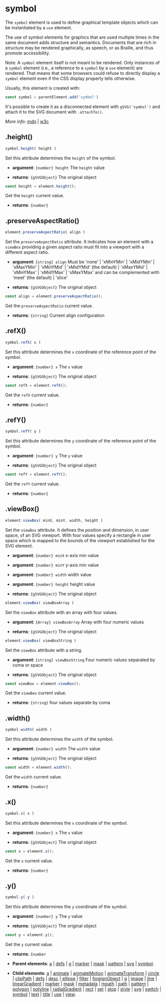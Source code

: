 # symbol

The `symbol` element is used to define graphical template objects which can be instantiated by a `use` element.

The use of symbol elements for graphics that are used multiple times in the same document adds structure and semantics. Documents that are rich in structure may be rendered graphically, as speech, or as Braille, and thus promote accessibility.

Note: A `symbol` element itself is not meant to be rendered. Only instances of a `symbol` element (i.e., a reference to a `symbol` by a `use` element) are rendered. That means that some browsers could refuse to directly display a `symbol` element even if the CSS display property tells otherwise.

Usually, this element is created with:
      
```js
const symbol = parentElement.add('symbol')
```

It's possible to create it as a disconnected element with `gSVG('symbol')` and attach it to the SVG document with `.attachTo()`.

*More info*:
      [mdn](https://developer.mozilla.org//en-US/docs/Web/SVG/Element/symbol) | [w3c](https://svgwg.org/svg2-draft/single-page.html#struct-SymbolElement)

## .height()


```js
symbol.height( height )
```
Set this attribute determines the `height` of the symbol.

- **argument**: `{number} height` The `height` value 

- **returns**: `{gSVGObject}` The original object


```js
const height = element.height();
```
Get the `height` current value.

- **returns**: `{number}` 

## .preserveAspectRatio()


```js
element.preserveAspectRatio( align )
```
Set the `preserveAspectRatio` attribute. It indicates how an element with a `viewBox` providing a given aspect ratio must fit into a viewport with a different aspect ratio.

- **argument**: `{string} align` Must be 'none' | 'xMinYMin' | 'xMidYMin' | 'xMaxYMin' | 'xMinYMid' | 'xMidYMid' (the default) | 'xMaxYMid' | 'xMinYMax' | 'xMidYMax' | 'xMaxYMax' and can be complemented with 'meet' (the default) | 'slice'

- **returns**: `{gSVGObject}` The original object


```js
const align = element.preserveAspectRatio();
```
Get the `preserveAspectRatio` current value.

- **returns**: `{string}` Current align configuration

## .refX()


```js
symbol.refX( x )
```
Set this attribute determines the `x` coordinate of the reference point of the symbol.

- **argument**: `{number} x` The `x` value 

- **returns**: `{gSVGObject}` The original object


```js
const refX = element.refX();
```
Get the `refX` current value.

- **returns**: `{number}` 

## .refY()


```js
symbol.refY( y )
```
Set this attribute determines the `y` coordinate of the reference point of the symbol.

- **argument**: `{number} y` The `y` value 

- **returns**: `{gSVGObject}` The original object


```js
const refY = element.refY();
```
Get the `refY` current value.

- **returns**: `{number}` 

## .viewBox()


```js
element.viewBox( minX, minY, width, height )
```
Set the `viewBox` attribute. It defines the position and dimension, in user space, of an SVG viewport. With four values specify a rectangle in user space which is mapped to the bounds of the viewport established for the SVG element.

- **argument**: `{number} minX` x-axis min value

- **argument**: `{number} minY` y-axis min value

- **argument**: `{number} width` width value

- **argument**: `{number} height` height value

- **returns**: `{gSVGObject}` The original object


```js
element.viewBox( viewBoxArray )
```
Set the `viewBox` attribute with an array with four values.

- **argument**: `{Array} viewBoxArray` Array with four numeric values

- **returns**: `{gSVGObject}` The original object


```js
element.viewBox( viewBoxString )
```
Set the `viewBox` attribute with a string.

- **argument**: `{string} viewBoxString` Four numeric values separated by coma or space

- **returns**: `{gSVGObject}` The original object


```js
const viewBox = element.viewBox();
```
Get the `viewBox` current value.

- **returns**: `{string}` four values separate by coma

## .width()


```js
symbol.width( width )
```
Set this attribute determines the `width` of the symbol.

- **argument**: `{number} width` The `width` value 

- **returns**: `{gSVGObject}` The original object


```js
const width = element.width();
```
Get the `width` current value.

- **returns**: `{number}` 

## .x()


```js
symbol.x( x )
```
Set this attribute determines the `x` coordinate of the symbol.

- **argument**: `{number} x` The `x` value 

- **returns**: `{gSVGObject}` The original object


```js
const x = element.x();
```
Get the `x` current value.

- **returns**: `{number}` 

## .y()


```js
symbol.y( y )
```
Set this attribute determines the `y` coordinate of the s`y`mbol.

- **argument**: `{number} y` The `y` value 

- **returns**: `{gSVGObject}` The original object


```js
const y = element.y();
```
Get the `y` current value.

- **returns**: `{number` 

- **Parent elements**: [a](./a.md) | [defs](./defs.md) | [g](./g.md) | [marker](./marker.md) | [mask](./mask.md) | [pattern](./pattern.md) | [svg](./svg.md) | [symbol](./symbol.md).

- **Child elements**: [a](./a.md) | [animate](./animate.md) | [animateMotion](./animateMotion.md) | [animateTransform](./animateTransform.md) | [circle](./circle.md) | [clipPath](./clipPath.md) | [defs](./defs.md) | [desc](./desc.md) |  [ellipse](./ellipse.md) | [filter](./filter.md) | [foreignObject](./foreignObject.md) | [g](./g.md) | [image](./image.md) | [line](./line.md) | [linearGradient](./linearGradient.md) | [marker](./marker.md) | [mask](./mask.md) | [metadata](./metadata.md) | [mpath](./mpath.md) | [path](./path.md) | [pattern](./pattern.md) | [polygon](./polygon.md) | [polyline](./polyline.md) | [radialGradient](./radialGradient.md) | [rect](./rect.md) | [set](./set.md) | [stop](./stop.md) | [style](./style.md) | [svg](./svg.md) | [switch](./switch.md) | [symbol](./symbol.md) | [text](./text.md) | [title](./title.md) | [use](./use.md) | [view](./view.md).

